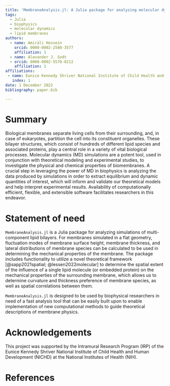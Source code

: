 ```yaml
---
title: 'MembraneAnalysis.jl: A Julia package for analyzing molecular dynamics simulations of lipid membranes'
tags:
  - Julia
  - biophysics
  - molecular dynamics
  - lipid membranes
authors:
  - name: Amirali Hossein
    orcid: 0000-0002-2580-3577
    affiliation: 1
  - name: Alexander J. Sodt
  - orcid: 0000-0002-5570-8212
    affiliation: 1
affiliations:
 - name: Eunice Kennedy Shriver National Institute of Child Health and Human Development, Bethesda, MD 20892, United States
   index: 1
date: 1 December 2022
bibliography: paper.bib

---
```


# Summary

Biological membranes separate living cells from their surrounding, and, in case of eukaryotes, partition the cell into its constituent organelles. These bilayer structures, which consist of hundreds of different lipid species and associated proteins, play a central role in a variety of vital biological processes. Molecular dynamics (MD) simulations are a potent tool, used in conjunction with theoretical modeling and experimental studies, to investigate the physical and chemical properties of biomembranes. A crucial step in leveraging the power of MD in biophysics is analyzing the data produced by simulations in order to extract equilibrium and dynamic quantities of interest, which will inform and validate our theoretical models and help interpret experimental results. Availability of computationally efficient, flexible, and extensible software facilitates researchers in this endeavor.

# Statement of need

`MembraneAnalysis.jl` is a Julia package for analyzing simulations of multi-component lipid bilayers. For membranes simulated in a flat geometry, fluctuation modes of membrane surface height, membrane thickness, and lateral distributions of membrane species can be calculated to be used in determining the mechanical properties of the membrane. The package includes functionality to utilize a novel theoretical framework [@sapp2021spatial; @lessen2022molecular] to determine the spatial extent of the influence of a single lipid molecule (or embedded protein) on the mechanical properties of the surrounding membrane, which allows us to determine curvature and thickness preference of membrane species, as well as spatial correlations between them.

`MembraneAnalysis.jl` is designed to be used by biophysical researchers in need of a fast analysis tool that can be easily built upon to enable implementation of new computational methods to guide theoretical descriptions of membrane physics.

# Acknowledgements

This project was supported by the Intramural Research Program (IRP) of the Eunice Kennedy Shriver National Institute of Child Health and Human Development (NICHD) at the National Institutes of Health (NIH).

# References
